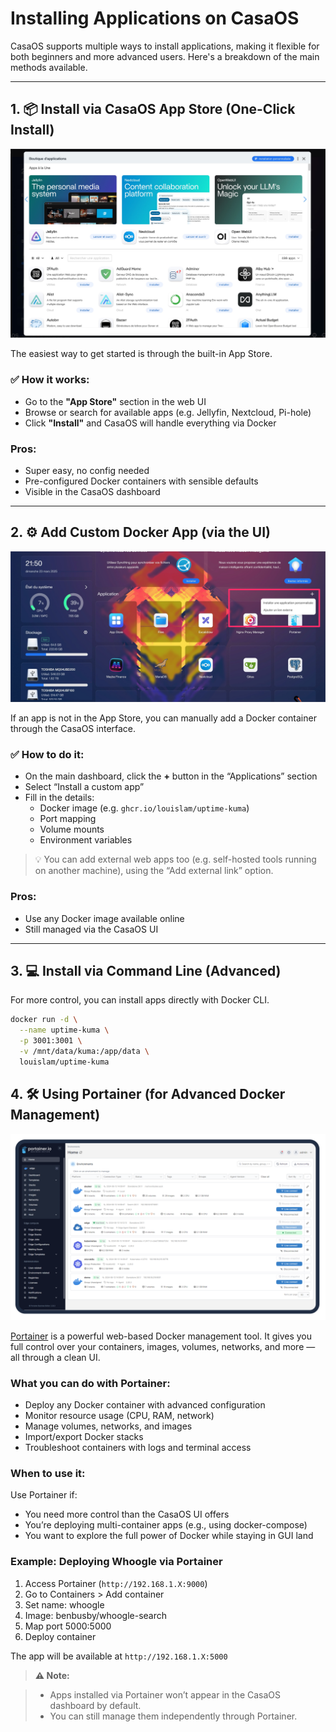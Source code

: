 # Installing Applications on CasaOS

CasaOS supports multiple ways to install applications, making it flexible for both beginners and more advanced users. Here's a breakdown of the main methods available.

---

## 1. 📦 Install via CasaOS App Store (One-Click Install)
![CasaOS App Store](../../Images/casaos-appstore.jpg)

The easiest way to get started is through the built-in App Store.

### ✅ How it works:
- Go to the **"App Store"** section in the web UI
- Browse or search for available apps (e.g. Jellyfin, Nextcloud, Pi-hole)
- Click **"Install"** and CasaOS will handle everything via Docker

### Pros:
- Super easy, no config needed
- Pre-configured Docker containers with sensible defaults
- Visible in the CasaOS dashboard

---

## 2. ⚙️ Add Custom Docker App (via the UI)
![Custom Docker App](../../Images/casaos-custom-docker-app.jpg)

If an app is not in the App Store, you can manually add a Docker container through the CasaOS interface.

### ✅ How to do it:
- On the main dashboard, click the **+** button in the “Applications” section
- Select “Install a custom app”
- Fill in the details:
  - Docker image (e.g. `ghcr.io/louislam/uptime-kuma`)
  - Port mapping
  - Volume mounts
  - Environment variables

>💡 You can add external web apps too (e.g. self-hosted tools running on another machine), using the “Add external link” option.

### Pros:
- Use any Docker image available online
- Still managed via the CasaOS UI

---

## 3. 💻 Install via Command Line (Advanced)

For more control, you can install apps directly with Docker CLI.

```bash
docker run -d \
  --name uptime-kuma \
  -p 3001:3001 \
  -v /mnt/data/kuma:/app/data \
  louislam/uptime-kuma
```
## 4. 🛠️ Using Portainer (for Advanced Docker Management)
![Portainer Dashboard](../../Images/portainer-dash.png)

[Portainer](https://www.portainer.io/) is a powerful web-based Docker management tool. It gives you full control over your containers, images, volumes, networks, and more — all through a clean UI.

### What you can do with Portainer:

- Deploy any Docker container with advanced configuration
- Monitor resource usage (CPU, RAM, network)
- Manage volumes, networks, and images
- Import/export Docker stacks
- Troubleshoot containers with logs and terminal access

### When to use it:

Use Portainer if:

- You need more control than the CasaOS UI offers
- You’re deploying multi-container apps (e.g., using docker-compose)
- You want to explore the full power of Docker while staying in GUI land

### Example: Deploying Whoogle via Portainer
1. Access Portainer (`http://192.168.1.X:9000`)
2. Go to Containers > Add container
3. Set name: whoogle
4. Image: benbusby/whoogle-search
5. Map port 5000:5000
6. Deploy container

The app will be available at `http://192.168.1.X:5000`

>**⚠️ Note:**

>- Apps installed via Portainer won’t appear in the CasaOS dashboard by default.
>- You can still manage them independently through Portainer.


